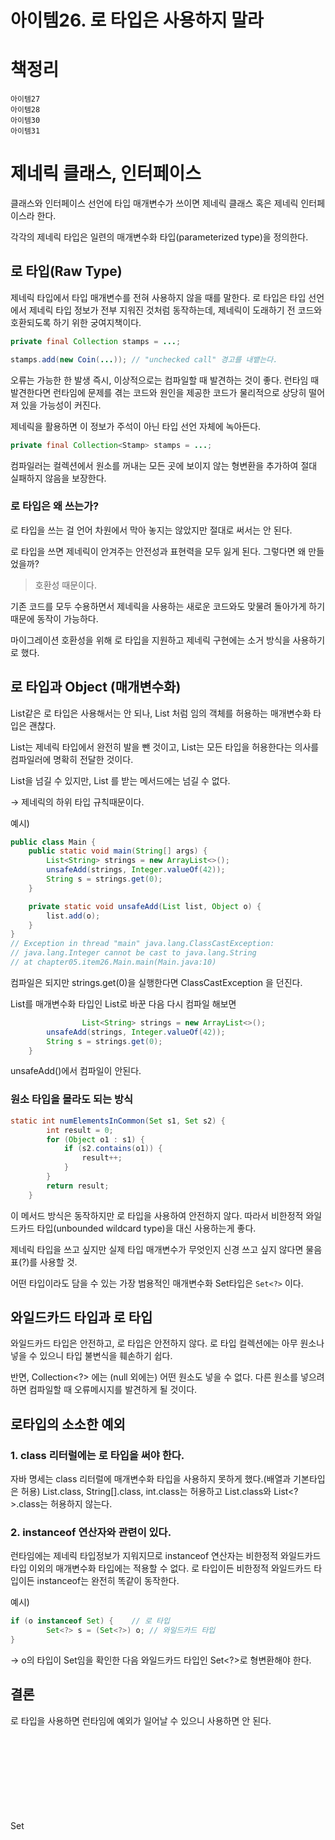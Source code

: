 # 아이템26. 로 타입은 사용하지 말라

# 책정리

```
아이템27
아이템28
아이템30
아이템31
```

# 제네릭 클래스, 인터페이스

클래스와 인터페이스 선언에 타입 매개변수가 쓰이면 제네릭 클래스 혹은 제네릭 인터페이스라 한다.

각각의 제네릭 타입은 일련의 매개변수화 타입(parameterized type)을 정의한다.

## 로 타입(Raw Type)

제네릭 타입에서 타입 매개변수를 전혀 사용하지 않을 때를 말한다. 로 타입은 타입 선언에서 제네릭 타입 정보가 전부 지워진 것처럼 동작하는데, 제네릭이 도래하기 전 코드와 호환되도록 하기 위한 궁여지책이다.

```java
private final Collection stamps = ...;

stamps.add(new Coin(...)); // "unchecked call" 경고를 내뱉는다.
```

오류는 가능한 한 발생 즉시,  이상적으로는 컴파일할 때 발견하는 것이 좋다. 런타임 때 발견한다면 런타임에 문제를 겪는 코드와 원인을 제공한 코드가 물리적으로 상당히 떨어져 있을 가능성이 커진다.

제네릭을 활용하면 이 정보가 주석이 아닌 타입 선언 자체에 녹아든다.

```java
private final Collection<Stamp> stamps = ...;
```

컴파일러는 컬렉션에서 원소를 꺼내는 모든 곳에 보이지 않는 형변환을 추가하여 절대 실패하지 않음을 보장한다.

### 로 타입은 왜 쓰는가?

로 타입을 쓰는 걸 언어 차원에서 막아 놓지는 않았지만 절대로 써서는 안 된다.

로 타입을 쓰면 제네릭이 안겨주는 안전성과 표현력을 모두 잃게 된다. 그렇다면 왜 만들었을까?

> 호환성 때문이다.

기존 코드를 모두 수용하면서 제네릭을 사용하는 새로운 코드와도 맞물려 돌아가게 하기때문에 동작이 가능하다.

마이그레이션 호환성을 위해 로 타입을 지원하고 제네릭 구현에는 소거 방식을 사용하기로 했다.

## 로 타입과 Object (매개변수화)

List같은 로 타입은 사용해서는 안 되나, List<Object> 처럼 임의 객체를 허용하는 매개변수화 타입은 괜찮다.

List는 제네릭 타입에서 완전히 발을 뺀 것이고, List<Object>는 모든 타입을 허용한다는 의사를 컴파일러에 명확히 전달한 것이다.

List<String>을 넘길 수 있지만, List<Object> 를 받는 메서드에는 넘길 수 없다.

→ 제네릭의 하위 타입 규칙때문이다.

예시)

```java
public class Main {
    public static void main(String[] args) {
        List<String> strings = new ArrayList<>();
        unsafeAdd(strings, Integer.valueOf(42));
        String s = strings.get(0);
    }

    private static void unsafeAdd(List list, Object o) {
        list.add(o);
    }
}
// Exception in thread "main" java.lang.ClassCastException: 
// java.lang.Integer cannot be cast to java.lang.String
// at chapter05.item26.Main.main(Main.java:10)
```

컴파일은 되지만 strings.get(0)을 실행한다면 ClassCastException 을 던진다.

List를 매개변수화 타입인 List<Object>로 바꾼 다음 다시 컴파일 해보면

```java
				List<String> strings = new ArrayList<>();
        unsafeAdd(strings, Integer.valueOf(42));
        String s = strings.get(0);
    }
```

unsafeAdd()에서 컴파일이 안된다.

### 원소 타입을 몰라도 되는 방식

```java
static int numElementsInCommon(Set s1, Set s2) {
        int result = 0;
        for (Object o1 : s1) {
            if (s2.contains(o1)) {
                result++;
            }
        }
        return result;
    }
```

이 메서드 방식은 동작하지만 로 타입을 사용하여 안전하지 않다. 따라서 비한정적 와일드카드 타입(unbounded wildcard type)을 대신 사용하는게 좋다.

제네릭 타입을 쓰고 싶지만 실제 타입 매개변수가 무엇인지 신경 쓰고 싶지 않다면 물음표(?)를 사용할 것.

어떤 타입이라도 담을 수 있는 가장 범용적인 매개변수화 Set타입은 `Set<?>` 이다.

## 와일드카드 타입과 로 타입

와일드카드 타입은 안전하고, 로 타입은 안전하지 않다. 로 타입 컬렉션에는 아무 원소나 넣을 수 있으니 타입 불변식을 훼손하기 쉽다.

반면, Collection<?> 에는 (null 외에는) 어떤 원소도 넣을 수 없다. 다른 원소를 넣으려 하면 컴파일할 때 오류메시지를 발견하게 될 것이다.

## 로타입의 소소한 예외

### 1. class 리터럴에는 로 타입을 써야 한다.

자바 명세는 class 리터럴에 매개변수화 타입을 사용하지 못하게 했다.(배열과 기본타입은 허용) List.class, String[].class, int.class는 허용하고 List<String>.class와 List<?>.class는 허용하지 않는다.

### 2. instanceof 연산자와 관련이 있다.

런타임에는 제네릭 타입정보가 지워지므로 instanceof 연산자는 비한정적 와일드카드 타입 이외의 매개변수화 타입에는 적용할 수 없다. 로 타입이든 비한정적 와일드카드 타입이든 instanceof는 완전히 똑같이 동작한다.

예시)

```java
if (o instanceof Set) {    // 로 타입
		Set<?> s = (Set<?>) o; // 와일드카드 타입
}
```

→ o의 타입이 Set임을 확인한 다음 와일드카드 타입인 Set<?>로 형변환해야 한다.

## 결론

로 타입을 사용하면 런타임에 예외가 일어날 수 있으니 사용하면 안 된다.

Set<Object>는 어떤 타입의 객체도 저장할 수 있는 매개변수화 타입이다.

Set<?> 는 모종의 타입 객체만 저장할 수 있는 와일드카드 타입이다.

로 타입인 Set은 제네릭 타입 시스템에 속하지 않는다.





# Q&A

### Q. 런타임에는 제네릭 정보가 지워지는 걸까

### A.

- Why?

  - 파고 들어가자면 밑도 끝도 없이 어려운 주제...
  - Joshua Bloch이 언급한 이유는 Java 5 이전에 존재하던 raw type에 대한 하위 호완성을 유지하기 위함.
    - e.g. `List l = new ArrayList();`를 컴파일 에러로 취급하지 않고 경고만 하고 넘어가기.

- What / How?

  - Type Erasure?

    - 컴파일 전

      ```
        public class Node<T> {
      
            private T data;
            private Node<T> next;
      
            public Node(T data, Node<T> next) {
                this.data = data;
                this.next = next;
            }
      
            public T getData() { return data; }
            // ...
        }
      ```

    - Type erasure 후 (컴파일 중)

      ```
        public class Node {
      
           private Object data;
           private Node next;
      
            public Node(Object data, Node next) {
                this.data = data;
                this.next = next;
            }
      
            public Object getData() { return data; }
            // ...
        }
      ```

    - type paramter `T`가 `Object`로 바뀌어있는 것을 확인할 수 있다.

    - 더 자세한 내용은 [Erasure of Generic Types](https://docs.oracle.com/javase/tutorial/java/generics/genTypes.html)

  - ```
    Collection<Supertype>
    ```

    은

     

    ```
    Collection<Subtype>
    ```

    의 상위 클래스가 아니다!

    - 왜? `Collection<Animal>`이 `Collection<Dog>`의 상위 클래스면 `Collection<Dog>`에 `Cat`을 추가할 수 있게 된다...

    ```
    // Illegal code - because otherwise life would be Bad
    List<Dog> dogs = new ArrayList<Dog>(); // ArrayList implements List
    List<Animal> animals = dogs; // Awooga awooga
    animals.add(new Cat());
    Dog dog = dogs.get(0); // This should be safe, right?
    ```

    - 출처: [StackOverflow](https://stackoverflow.com/a/2745301/10709152)

  - 에러 예시

    ```
    class A { /* ... */ }
    class B extends A { /* ... */ }
    B b = new B();
    A a = b;
    List<B> lb = new ArrayList<>();
    List<A> la = lb;   // compile-time error
    ```

    - 출처: [Wildcards and Subtyping](https://docs.oracle.com/javase/tutorial/java/generics/subtyping.html)

  - 그렇기 때문에 와일드카드를 써야한다.

    ```
    void f(Set<?> s) {}
    void g(Set<Object> s) {}
    Set<String> s = new HashSet<>();
    f(s);
    g(s); // compile-time error
    ```

  - 더 자세한 내용은: [Wildcards and Subtyping](https://docs.oracle.com/javase/tutorial/java/generics/subtyping.html)

### 스터디

- 다양한 소스를 참고하자. (자바봄 뿐만 아니라, 다른 소스들도 확인하자)
- 런타임에 제네릭 정보가 지워지는 것은 Java 5 이전에, 하위 호완성을 유지하기 위함.
- Void 객체